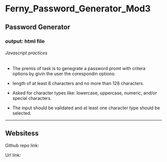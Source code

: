 # Ferny_Password_Generator_Mod3

## Password Generator

### output: html file


###### Javascript practices



- The premis of task is to genegrate a password promt with critera options by givin the user the corespondin options:

- length of at least 8 characters and no more than 128 characters.

- Asked for character types like: lowercase, uppercase, numeric, and/or special characters.

- The input should be validated and at least one character type should be selected.

---------------------------------------------------------------------------------------------------------------------------------------


## Websitess

Github repo link:



Url link:









